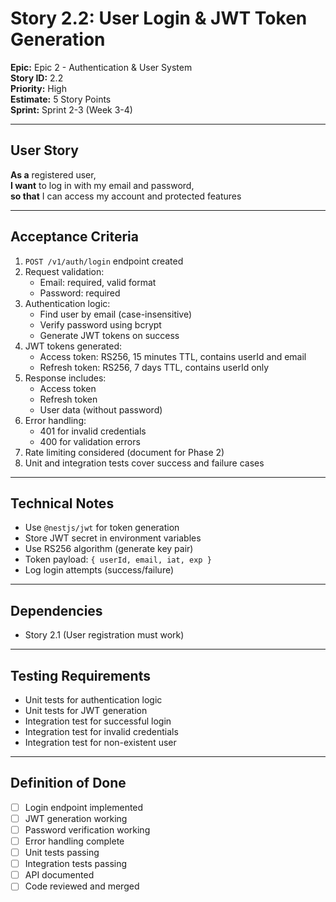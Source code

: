 # Story 2.2: User Login & JWT Token Generation

**Epic:** Epic 2 - Authentication & User System  
**Story ID:** 2.2  
**Priority:** High  
**Estimate:** 5 Story Points  
**Sprint:** Sprint 2-3 (Week 3-4)

---

## User Story

**As a** registered user,  
**I want** to log in with my email and password,  
**so that** I can access my account and protected features

---

## Acceptance Criteria

1. `POST /v1/auth/login` endpoint created
2. Request validation:
   - Email: required, valid format
   - Password: required
3. Authentication logic:
   - Find user by email (case-insensitive)
   - Verify password using bcrypt
   - Generate JWT tokens on success
4. JWT tokens generated:
   - Access token: RS256, 15 minutes TTL, contains userId and email
   - Refresh token: RS256, 7 days TTL, contains userId only
5. Response includes:
   - Access token
   - Refresh token
   - User data (without password)
6. Error handling:
   - 401 for invalid credentials
   - 400 for validation errors
7. Rate limiting considered (document for Phase 2)
8. Unit and integration tests cover success and failure cases

---

## Technical Notes

- Use `@nestjs/jwt` for token generation
- Store JWT secret in environment variables
- Use RS256 algorithm (generate key pair)
- Token payload: `{ userId, email, iat, exp }`
- Log login attempts (success/failure)

---

## Dependencies

- Story 2.1 (User registration must work)

---

## Testing Requirements

- Unit tests for authentication logic
- Unit tests for JWT generation
- Integration test for successful login
- Integration test for invalid credentials
- Integration test for non-existent user

---

## Definition of Done

- [ ] Login endpoint implemented
- [ ] JWT generation working
- [ ] Password verification working
- [ ] Error handling complete
- [ ] Unit tests passing
- [ ] Integration tests passing
- [ ] API documented
- [ ] Code reviewed and merged
